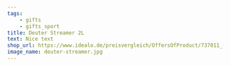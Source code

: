```yaml
---
tags:
    - gifts
    - gifts_sport
title: Deuter Streamer 2L
text: Nice text
shop_url: https://www.idealo.de/preisvergleich/OffersOfProduct/737011_-streamer-2-0-l-transparent-deuter.html
image_name: deuter-streamer.jpg
---
```

